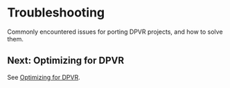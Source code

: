 # Troubleshooting

Commonly encountered issues for porting DPVR projects, and how to solve them.

## Next: Optimizing for DPVR

See [Optimizing for DPVR](/docs/optimizing-dpvr-experiences.md).

